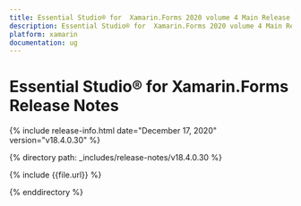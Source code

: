 ```yaml
---
title: Essential Studio® for  Xamarin.Forms 2020 volume 4 Main Release Release Notes  
description: Essential Studio® for  Xamarin.Forms 2020 volume 4 Main Release Release Notes  
platform: xamarin
documentation: ug
---
```


# Essential Studio® for  Xamarin.Forms  Release Notes  

{% include release-info.html date="December 17, 2020"  version="v18.4.0.30" %} 


{% directory path: _includes/release-notes/v18.4.0.30 %}

{% include {{file.url}} %}

{% enddirectory %}
